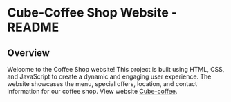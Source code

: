 ﻿# Cube-Coffee Shop Website - README

## Overview
Welcome to the Coffee Shop website! This project is built using HTML, CSS, and JavaScript to create a dynamic and engaging user experience. The website showcases the menu, special offers, location, and contact information for our coffee shop. View website [Cube-coffee](https://pages.github.com/).
